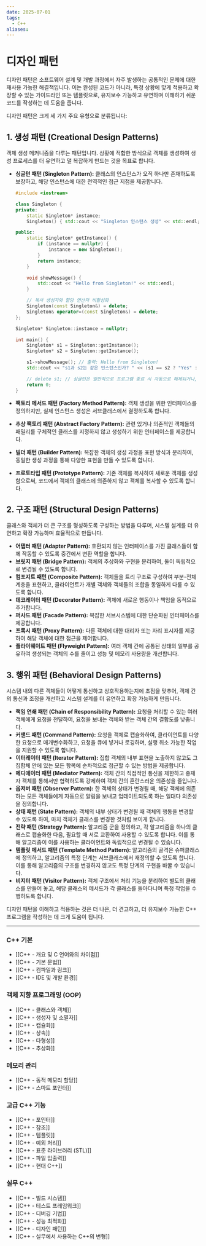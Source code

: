 ```yaml
---
date: 2025-07-01
tags:
  - C++
aliases:
---
```


# 디자인 패턴

디자인 패턴은 소프트웨어 설계 및 개발 과정에서 자주 발생하는 공통적인 문제에 대한 재사용 가능한 해결책입니다. 이는 완성된 코드가 아니라, 특정 상황에 맞게 적용하고 확장할 수 있는 가이드라인 또는 템플릿으로, 유지보수 가능하고 유연하며 이해하기 쉬운 코드를 작성하는 데 도움을 줍니다.

디자인 패턴은 크게 세 가지 주요 유형으로 분류됩니다:

## 1. 생성 패턴 (Creational Design Patterns)

객체 생성 메커니즘을 다루는 패턴입니다. 상황에 적합한 방식으로 객체를 생성하여 생성 프로세스를 더 유연하고 덜 복잡하게 만드는 것을 목표로 합니다.

*   **싱글턴 패턴 (Singleton Pattern):** 클래스의 인스턴스가 오직 하나만 존재하도록 보장하고, 해당 인스턴스에 대한 전역적인 접근 지점을 제공합니다.
    ```cpp
    #include <iostream>

    class Singleton {
    private:
        static Singleton* instance;
        Singleton() { std::cout << "Singleton 인스턴스 생성" << std::endl; }

    public:
        static Singleton* getInstance() {
            if (instance == nullptr) {
                instance = new Singleton();
            }
            return instance;
        }

        void showMessage() {
            std::cout << "Hello from Singleton!" << std::endl;
        }

        // 복사 생성자와 할당 연산자 비활성화
        Singleton(const Singleton&) = delete;
        Singleton& operator=(const Singleton&) = delete;
    };

    Singleton* Singleton::instance = nullptr;

    int main() {
        Singleton* s1 = Singleton::getInstance();
        Singleton* s2 = Singleton::getInstance();

        s1->showMessage(); // 출력: Hello from Singleton!
        std::cout << "s1과 s2는 같은 인스턴스인가? " << (s1 == s2 ? "Yes" : "No") << std::endl; // 출력: Yes

        // delete s1; // 싱글턴은 일반적으로 프로그램 종료 시 자동으로 해제되거나, 명시적인 해제 함수를 제공
        return 0;
    }
    ```

*   **팩토리 메서드 패턴 (Factory Method Pattern):** 객체 생성을 위한 인터페이스를 정의하지만, 실제 인스턴스 생성은 서브클래스에서 결정하도록 합니다.
*   **추상 팩토리 패턴 (Abstract Factory Pattern):** 관련 있거나 의존적인 객체들의 패밀리를 구체적인 클래스를 지정하지 않고 생성하기 위한 인터페이스를 제공합니다.
*   **빌더 패턴 (Builder Pattern):** 복잡한 객체의 생성 과정을 표현 방식과 분리하여, 동일한 생성 과정을 통해 다양한 표현을 만들 수 있도록 합니다.
*   **프로토타입 패턴 (Prototype Pattern):** 기존 객체를 복사하여 새로운 객체를 생성함으로써, 코드에서 객체의 클래스에 의존하지 않고 객체를 복사할 수 있도록 합니다.

## 2. 구조 패턴 (Structural Design Patterns)

클래스와 객체가 더 큰 구조를 형성하도록 구성하는 방법을 다루며, 시스템 설계를 더 유연하고 확장 가능하며 효율적으로 만듭니다.

*   **어댑터 패턴 (Adapter Pattern):** 호환되지 않는 인터페이스를 가진 클래스들이 함께 작동할 수 있도록 중간에서 변환 역할을 합니다.
*   **브릿지 패턴 (Bridge Pattern):** 객체의 추상화와 구현을 분리하여, 둘이 독립적으로 변경될 수 있도록 합니다.
*   **컴포지트 패턴 (Composite Pattern):** 객체들을 트리 구조로 구성하여 부분-전체 계층을 표현하고, 클라이언트가 개별 객체와 객체들의 조합을 동일하게 다룰 수 있도록 합니다.
*   **데코레이터 패턴 (Decorator Pattern):** 객체에 새로운 행동이나 책임을 동적으로 추가합니다.
*   **퍼사드 패턴 (Facade Pattern):** 복잡한 서브시스템에 대한 단순화된 인터페이스를 제공합니다.
*   **프록시 패턴 (Proxy Pattern):** 다른 객체에 대한 대리자 또는 자리 표시자를 제공하여 해당 객체에 대한 접근을 제어합니다.
*   **플라이웨이트 패턴 (Flyweight Pattern):** 여러 객체 간에 공통된 상태의 일부를 공유하여 생성되는 객체의 수를 줄이고 성능 및 메모리 사용량을 개선합니다.

## 3. 행위 패턴 (Behavioral Design Patterns)

시스템 내의 다른 객체들이 어떻게 통신하고 상호작용하는지에 초점을 맞추어, 객체 간의 통신과 조정을 개선하고 시스템 설계를 더 유연하고 확장 가능하게 만듭니다.

*   **책임 연쇄 패턴 (Chain of Responsibility Pattern):** 요청을 처리할 수 있는 여러 객체에게 요청을 전달하여, 요청을 보내는 객체와 받는 객체 간의 결합도를 낮춥니다.
*   **커맨드 패턴 (Command Pattern):** 요청을 객체로 캡슐화하여, 클라이언트를 다양한 요청으로 매개변수화하고, 요청을 큐에 넣거나 로깅하며, 실행 취소 가능한 작업을 지원할 수 있도록 합니다.
*   **이터레이터 패턴 (Iterator Pattern):** 집합 객체의 내부 표현을 노출하지 않고도 그 집합체 안에 있는 모든 항목에 순차적으로 접근할 수 있는 방법을 제공합니다.
*   **메디에이터 패턴 (Mediator Pattern):** 객체 간의 직접적인 통신을 제한하고 중재자 객체를 통해서만 협력하도록 강제하여 객체 간의 혼란스러운 의존성을 줄입니다.
*   **옵저버 패턴 (Observer Pattern):** 한 객체의 상태가 변경될 때, 해당 객체에 의존하는 모든 객체들에게 자동으로 알림을 보내고 업데이트되도록 하는 일대다 의존성을 정의합니다.
*   **상태 패턴 (State Pattern):** 객체의 내부 상태가 변경될 때 객체의 행동을 변경할 수 있도록 하여, 마치 객체가 클래스를 변경한 것처럼 보이게 합니다.
*   **전략 패턴 (Strategy Pattern):** 알고리즘 군을 정의하고, 각 알고리즘을 하나의 클래스로 캡슐화한 다음, 필요할 때 서로 교환하여 사용할 수 있도록 합니다. 이를 통해 알고리즘이 이를 사용하는 클라이언트와 독립적으로 변경될 수 있습니다.
*   **템플릿 메서드 패턴 (Template Method Pattern):** 알고리즘의 골격은 슈퍼클래스에 정의하고, 알고리즘의 특정 단계는 서브클래스에서 재정의할 수 있도록 합니다. 이를 통해 알고리즘의 구조를 변경하지 않고도 특정 단계의 구현을 바꿀 수 있습니다.
*   **비지터 패턴 (Visitor Pattern):** 객체 구조에서 처리 기능을 분리하여 별도의 클래스를 만들어 놓고, 해당 클래스의 메서드가 각 클래스를 돌아다니며 특정 작업을 수행하도록 합니다.

디자인 패턴을 이해하고 적용하는 것은 더 나은, 더 견고하고, 더 유지보수 가능한 C++ 프로그램을 작성하는 데 크게 도움이 됩니다.

---
### C++ 기본

- [[C++ - 개요 및 C 언어와의 차이점]]
- [[C++ - 기본 문법]]
- [[C++ - 컴파일과 링크]]
- [[C++ - IDE 및 개발 환경]]

### 객체 지향 프로그래밍 (OOP)

- [[C++ - 클래스와 객체]]
- [[C++ - 생성자 및 소멸자]]
- [[C++ - 캡슐화]]
- [[C++ - 상속]]
- [[C++ - 다형성]]
- [[C++ - 추상화]]

### 메모리 관리

- [[C++ - 동적 메모리 할당]]
- [[C++ - 스마트 포인터]]

### 고급 C++ 기능

- [[C++ - 포인터]]
- [[C++ - 참조]]
- [[C++ - 템플릿]]
- [[C++ - 예외 처리]]
- [[C++ - 표준 라이브러리 (STL)]]
- [[C++ - 파일 입출력]]
- [[C++ - 현대 C++]]

### 실무 C++

- [[C++ - 빌드 시스템]]
- [[C++ - 테스트 프레임워크]]
- [[C++ - 디버깅 기법]]
- [[C++ - 성능 최적화]]
- [[C++ - 디자인 패턴]]
- [[C++ - 실무에서 사용하는 C++의 변형]]
